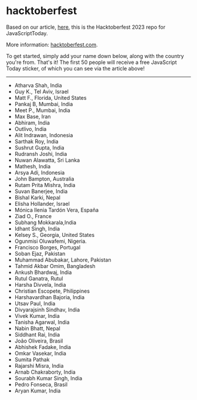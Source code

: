 # hacktoberfest

Based on our article, [here](https://blog.javascripttoday.com/blog/hacktoberfest-2023/), this is the Hacktoberfest 2023 repo for JavaScriptToday.

More information: [hacktoberfest.com](https://hacktoberfest.com/).

To get started, simply add your name down below, along with the country you're from. That's it! The first 50 people will receive a free JavaScript Today sticker, of which you can see via the article above!

---

- Atharva Shah, India
- Guy K., Tel Aviv, Israel
- Matt F., Florida, United States
- Pankaj B, Mumbai, India
- Meet P., Mumbai, India
- Max Base, Iran
- Abhiram, India
- Outlivo, India
- Alit Indrawan, Indonesia
- Sarthak Roy, India
- Sushrut Gupta, India
- Rudransh Joshi, India
- Nuwan Alawatta, Sri Lanka
- Mathesh, India
- Arsya Adi, Indonesia
- John Bampton, Australia
- Rutam Prita Mishra, India
- Suvan Banerjee, India
- Bishal Karki, Nepal
- Elisha Hollander, Israel
- Mónica Ilenia Tardón Vera, España
- Ziad O., France
- Subhang Mokkarala,India
- Idhant Singh, India
- Kelsey S., Georgia, United States
- Ogunmisi Oluwafemi, Nigeria.
- Francisco Borges, Portugal
- Soban Ejaz, Pakistan
- Muhammad Abubakar, Lahore, Pakistan
- Tahmid Akbar Omim, Bangladesh
- Ankush Bhardwaj, India
- Rutul Ganatra, Rutul
- Harsha Divvela, India
- Christian Escopete, Philippines
- Harshavardhan Bajoria, India
- Utsav Paul, India
- Divyarajsinh Sindhav, India
- Vivek Kumar, India
- Tanisha Agarwal, India
- Nabin Bhatt, Nepal
- Siddhant Rai, India
- João Oliveira, Brasil
- Abhishek Fadake, India
- Omkar Vasekar, India
- Sumita Pathak
- Rajarshi Misra, India
- Arnab Chakraborty, India
- Sourabh Kumar Singh, India
- Pedro Fonseca, Brasil
- Aryan Kumar, India
